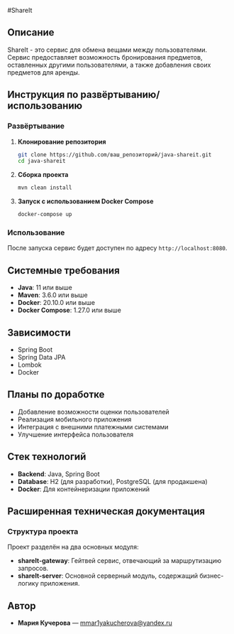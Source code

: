 #ShareIt

## Описание

ShareIt - это сервис для обмена вещами между пользователями. Сервис предоставляет возможность бронирования предметов, оставленных другими пользователями, а также добавления своих предметов для аренды.

## Инструкция по развёртыванию/использованию

### Развёртывание

1. **Клонирование репозитория**
   ```bash
   git clone https://github.com/ваш_репозиторий/java-shareit.git
   cd java-shareit
   ```

2. **Сборка проекта**
   ```bash
   mvn clean install
   ```

3. **Запуск с использованием Docker Compose**
   ```bash
   docker-compose up
   ```

### Использование

После запуска сервис будет доступен по адресу `http://localhost:8080`.

## Системные требования

- **Java**: 11 или выше
- **Maven**: 3.6.0 или выше
- **Docker**: 20.10.0 или выше
- **Docker Compose**: 1.27.0 или выше

## Зависимости

- Spring Boot
- Spring Data JPA
- Lombok
- Docker

## Планы по доработке

- Добавление возможности оценки пользователей
- Реализация мобильного приложения
- Интеграция с внешними платежными системами
- Улучшение интерфейса пользователя

## Стек технологий

- **Backend**: Java, Spring Boot
- **Database**: H2 (для разработки), PostgreSQL (для продакшена)
- **Docker**: Для контейнеризации приложений

## Расширенная техническая документация

### Структура проекта

Проект разделён на два основных модуля:
- **shareIt-gateway**: Гейтвей сервис, отвечающий за маршрутизацию запросов.
- **shareIt-server**: Основной серверный модуль, содержащий бизнес-логику приложения.

## Автор

- **Мария Кучерова** — [mmar1yakucherova@yandex.ru](mailto:mmar1yakucherova@yandex.ru)
